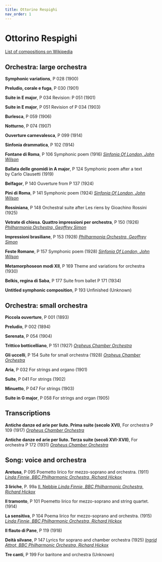 ```yaml
---
title: Ottorino Respighi
nav_order: 1
---
```


# Ottorino Respighi

[List of compositions on Wikipedia](https://en.wikipedia.org/wiki/List_of_compositions_by_Ottorino_Respighi)

## Orchestra: large orchestra

**Symphonic variations**,  P 028 (1900)

**Preludio, corale e fuga**,  P 030 (1901)

**Suite in E major**, P 034 Revision: P 051 (1901)

**Suite in E major**, P 051 Revision of P 034 (1903)

**Burlesca**, P 059  (1906)

**Notturno**, P 074  (1907)

**Ouverture carnevalesca**, P 099  (1914)

**Sinfonia drammatica**, P 102  (1914)

**Fontane di Roma**, P 106 Symphonic poem (1916) [*Sinfonia Of London, John Wilson*](http://www.tidal.com/track/376256484)

**Ballata delle gnomidi in A major**, P 124 Symphonic poem after a text by Carlo Clausetti (1919)

**Belfagor**, P 140 Ouverture from P 137 (1924)

**Pini di Roma**, P 141 Symphonic poem (1924) [*Sinfonia Of London, John Wilson*](http://www.tidal.com/track/376256490)

**Rossiniana**, P 148 Orchestral suite after Les riens by Gioachino Rossini (1925)

**Vetrate di chiesa. Quattro impressioni per orchestra**, P 150  (1926) [*Philharmonia Orchestra, Geoffrey Simon*](http://www.tidal.com/track/12432545)

**Impressioni brasiliane**, P 153  (1928) [*Philharmonia Orchestra, Geoffrey Simon*](http://www.tidal.com/track/12432549)

**Feste Romane**, P 157 Symphonic poem (1928) [*Sinfonia Of London, John Wilson*](http://www.tidal.com/track/376256479)

**Metamorphoseon modi XII**, P 169 Theme and variations for orchestra (1930)

**Belkis, regina di Saba**, P 177 Suite from ballet P 171 (1934)

**Untitled symphonic composition**, P 193 Unfinished (Unknown)

## Orchestra: small orchestra

**Piccola ouverture**, P 001  (1893)

**Preludio**, P 002  (1894)

**Serenata**, P 054  (1904)

**Trittico botticelliano**, P 151  (1927) [*Orpheus Chamber Orchestra*](http://www.tidal.com/track/7944483)

**Gli uccelli**, P 154 Suite for small orchestra (1928) [*Orpheus Chamber Orchestra*](http://www.tidal.com/track/7944470)

**Aria**, P 032 For strings and organo (1901)

**Suite**, P 041 For strings (1902)

**Minuetto**, P 047 For strings (1903)

**Suite in G major**, P 058 For strings and organ (1905)

## Transcriptions

**Antiche danze ed arie per liuto. Prima suite (secolo XVI)**, For orchestra P 109 (1917) [*Orpheus Chamber Orchestra*](http://www.tidal.com/track/7944475)

**Antiche danze ed arie per liuto. Terza suite (secoli XVI-XVII)**, For orchestra P 172 (1931) [*Orpheus Chamber Orchestra*](http://www.tidal.com/track/7944479)

## Song: voice and orchestra

**Aretusa**, P 095 Poemetto lirico for mezzo-soprano and orchestra. (1911) [*Linda Finnie, BBC Philharmonic Orchestra, Richard Hickox*](http://www.tidal.com/track/376253150)

**3 liriche**, P. 99a [II. Nebbie *Linda Finnie, BBC Philharmonic Orchestra, Richard Hickox*](http://www.tidal.com/track/376253149)

**Il tramonto**, P 101 Poemetto lirico for mezzo-soprano and string quartet. (1914)

**La sensitiva**, P 104 Poema lirico for mezzo-soprano and orchestra. (1915) [*Linda Finnie, BBC Philharmonic Orchestra, Richard Hickox*](http://www.tidal.com/track/376253151)

**Il flauto di Pane**, P 119  (1918)

**Deità silvane**, P 147 Lyrics for soprano and chamber orchestra (1925) [*Ingrid Attrot, BBC Philharmonic Orchestra, Richard Hickox*](http://www.tidal.com/track/376253143)

**Tre canti**, P 199 For baritone and orchestra (Unknown)

